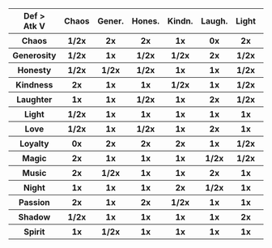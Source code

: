 <table>
  <tr>
    <th>Def &gt;<br>Atk V</th>
    <th>Chaos</th>
    <th>Gener.</th>
    <th>Hones.</th>
    <th>Kindn.</th>
    <th>Laugh.</th>
    <th>Light</th>
    <th>Love</th>
    <th>Loyal.</th>
    <th>Magic</th>
    <th>Music</th>
    <th>Night</th>
    <th>Pass.</th>
    <th>Shad.</th>
    <th>Spirit</th>
  </tr>
  <tr>
    <th>Chaos</th>
    <th>1/2x</th>
    <th>2x</th>
    <th>2x</th>
    <th>1x</th>
    <th>0x</th>
    <th>2x</th>
    <th>1/2x</th>
    <th>2x</th>
    <th>1/2x</th>
    <th>2x</th>
    <th>1/2x</th>
    <th>1x</th>
    <th>1/2x</th>
    <th>1/2x</th>
  </tr>
  <tr>
    <th>Generosity</th>
    <th>1/2x</th>
    <th>1x</th>
    <th>1/2x</th>
    <th>1/2x</th>
    <th>2x</th>
    <th>1/2x</th>
    <th>2x</th>
    <th>1x</th>
    <th>1x</th>
    <th>2x</th>
    <th>1x</th>
    <th>1x</th>
    <th>1/2x</th>
    <th>1x</th>
  </tr>
  <tr>
    <th>Honesty</th>
    <th>1/2x</th>
    <th>1/2x</th>
    <th>1/2x</th>
    <th>1x</th>
    <th>1x</th>
    <th>1/2x</th>
    <th>2x</th>
    <th>2x</th>
    <th>2x</th>
    <th>1x</th>
    <th>1x</th>
    <th>1/2x</th>
    <th>1/2x</th>
    <th>1x</th>
  </tr>
  <tr>
    <th>Kindness</th>
    <th>2x</th>
    <th>1x</th>
    <th>1x</th>
    <th>1/2x</th>
    <th>1x</th>
    <th>1/2x</th>
    <th>1x</th>
    <th>1x</th>
    <th>1x</th>
    <th>1x</th>
    <th>1/2x</th>
    <th>2x</th>
    <th>1/2x</th>
    <th>1x</th>
  </tr>
  <tr>
    <th>Laughter</th>
    <th>1x</th>
    <th>1x</th>
    <th>1/2x</th>
    <th>1x</th>
    <th>2x</th>
    <th>1/2x</th>
    <th>1x</th>
    <th>1x</th>
    <th>2x</th>
    <th>1x</th>
    <th>2x</th>
    <th>1x</th>
    <th>1/2x</th>
    <th>1/2x</th>
  </tr>
  <tr>
    <th>Light</th>
    <th>1/2x</th>
    <th>1x</th>
    <th>1x</th>
    <th>1x</th>
    <th>1x</th>
    <th>1x</th>
    <th>1x</th>
    <th>1x</th>
    <th>1x</th>
    <th>1x</th>
    <th>2x</th>
    <th>1x</th>
    <th>1/2x</th>
    <th>1x</th>
  </tr>
  <tr>
    <th>Love</th>
    <th>1/2x</th>
    <th>1x</th>
    <th>1/2x</th>
    <th>1x</th>
    <th>2x</th>
    <th>1x</th>
    <th>1/2x</th>
    <th>1x</th>
    <th>1/2x</th>
    <th>1x</th>
    <th>1x</th>
    <th>1/2x</th>
    <th>2x</th>
    <th>1x</th>
  </tr>
  <tr>
    <th>Loyalty</th>
    <th>0x</th>
    <th>2x</th>
    <th>2x</th>
    <th>2x</th>
    <th>1x</th>
    <th>1/2x</th>
    <th>1x</th>
    <th>1x</th>
    <th>1x</th>
    <th>1x</th>
    <th>1x</th>
    <th>2x</th>
    <th>1/2x</th>
    <th>1x</th>
  </tr>
  <tr>
    <th>Magic</th>
    <th>2x</th>
    <th>1x</th>
    <th>1x</th>
    <th>1x</th>
    <th>1/2x</th>
    <th>1/2x</th>
    <th>1x</th>
    <th>2x</th>
    <th>1/2x</th>
    <th>1x</th>
    <th>1x</th>
    <th>2x</th>
    <th>1/2x</th>
    <th>1x</th>
  </tr>
  <tr>
    <th>Music</th>
    <th>2x</th>
    <th>1/2x</th>
    <th>1x</th>
    <th>1x</th>
    <th>2x</th>
    <th>1x</th>
    <th>1x</th>
    <th>1x</th>
    <th>1x</th>
    <th>1/2x</th>
    <th>1/2x</th>
    <th>2x</th>
    <th>2x</th>
    <th>1x</th>
  </tr>
  <tr>
    <th>Night</th>
    <th>1x</th>
    <th>1x</th>
    <th>1x</th>
    <th>2x</th>
    <th>1/2x</th>
    <th>1x</th>
    <th>1x</th>
    <th>1/2x</th>
    <th>1x</th>
    <th>2x</th>
    <th>1/2x</th>
    <th>1x</th>
    <th>1x</th>
    <th>1x</th>
  </tr>
  <tr>
    <th>Passion</th>
    <th>2x</th>
    <th>1x</th>
    <th>2x</th>
    <th>1/2x</th>
    <th>1x</th>
    <th>1x</th>
    <th>2x</th>
    <th>1/2x</th>
    <th>1x</th>
    <th>1x</th>
    <th>1/2x</th>
    <th>1x</th>
    <th>2x</th>
    <th>2x</th>
  </tr>
  <tr>
    <th>Shadow</th>
    <th>1/2x</th>
    <th>1x</th>
    <th>1x</th>
    <th>1x</th>
    <th>1x</th>
    <th>2x</th>
    <th>0x</th>
    <th>1x</th>
    <th>1/2x</th>
    <th>1/2x</th>
    <th>1/2x</th>
    <th>2x</th>
    <th>1x</th>
    <th>2x</th>
  </tr>
  <tr>
    <th>Spirit</th>
    <th>1x</th>
    <th>1/2x</th>
    <th>1x</th>
    <th>1x</th>
    <th>1x</th>
    <th>1x</th>
    <th>1/2x</th>
    <th>1x</th>
    <th>2x</th>
    <th>1/2x</th>
    <th>2x</th>
    <th>1x</th>
    <th>1x</th>
    <th>2x</th>
  </tr>
</table>
